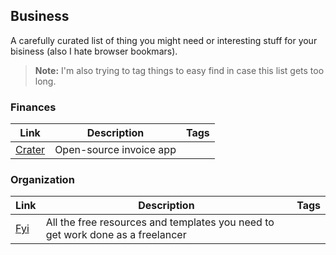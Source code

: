 ## Business

A carefully curated list of thing you might need or interesting stuff for your bisiness (also I hate browser bookmars).

> **Note:** I'm also trying to tag things to easy find in case this list gets too long.



### Finances

| Link                             | Description             | Tags |
| -------------------------------- | ----------------------- | ---: |
| [Crater](https://craterapp.com/) | Open-source invoice app |      |


### Organization

| Link                             | Description             | Tags |
| -------------------------------- | ----------------------- | ---: |
| [Fyi](https://usefyi.com/templates/freelancer-templates/) | All the free resources and templates you need to get work done as a freelancer |      |
